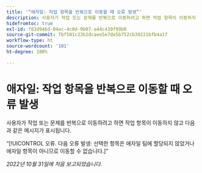 ```yaml
---
title: '“애자일: 작업 항목을 반복으로 이동할 때 오류 발생”'
description: 사용자가 작업 또는 문제를 반복으로 이동하려고 하면 작업 항목이 이동하지 않고 오류 메시지가 표시됩니다.
hidefromtoc: true
exl-id: f83d946d-04ec-4c0d-9b07-a44c439f99b0
source-git-commit: fbf501c23b2dcaee5e7de5b752cb39221bfb4a1f
workflow-type: ht
source-wordcount: '101'
ht-degree: 100%

---
```


# 애자일: 작업 항목을 반복으로 이동할 때 오류 발생

사용자가 작업 또는 문제를 반복으로 이동하려고 하면 작업 항목이 이동하지 않고 다음과 같은 메시지가 표시됩니다.

“[!UICONTROL 오류. 다음 오류 발생: 선택한 항목은 애자일 팀에 할당되지 않았거나 애자일 항목이 아니므로 이동할 수 없습니다.]”

_2022년 10월 31일에 처음 보고되었습니다._
